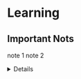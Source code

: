# Learning

## **Important Nots**
note 1
note 2
<details>
  <table border="1">
    <tr>
      <th>Number</th>
      <th>language</th>
    </tr>
    <tr>
      <td>1</td>
      <td>java</td>
    </tr>
    
    <tr>
      <td>2</td>
      <td>javascript</td>
    </tr>
    
    <tr>
      <td>3</td>
      <td>python</td>
    </tr>
    
  </table>
  
</details>
  
